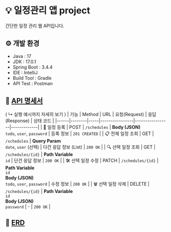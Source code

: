 # 💡 일정관리 앱 project
간단한 일정 관리 웹 API입니다.

## ⚙️ 개발 환경
- Java : 17 
- JDK : 17.0.1
- Spring Boot : 3.4.4
- IDE : IntelliJ
- Build Tool : Gradle 
- API Test : Postman 

## 📑 [API 명세서](https://documenter.getpostman.com/view/43200298/2sAYkKJy7F) 
( ↳ 실행 예시까지 자세히 보기 )
| 기능 | Method | URL | 요청(Request) | 응답(Response) | 상태 코드 |
|------|--------|-----|----------------|-----------------|-------------|
| 📝 일정 등록 | POST | `/schedules` | **Body (JSON)**<br>`todo`, `user`, `password` | 등록 정보 | `201 CREATED` |
| 📋 전체 일정 조회 | GET | `/schedules` | **Query Param**<br>`date`, `user` (선택) | 다건 응답 정보 (List) | `200 OK` |
| 🔍 선택 일정 조회 | GET | `/schedules/{id}` | **Path Variable**<br>`id` | 단건 응답 정보 | `200 OK` |
| 🛠️ 선택 일정 수정 | PATCH | `/schedules/{id}` | **Path Variable**<br>`id`<br>**Body (JSON)**<br>`todo`, `user`, `password` | 수정 정보 | `200 OK` |
| 🗑️ 선택 일정 삭제 | DELETE | `/schedules/{id}` | **Path Variable**<br>`id`<br>**Body (JSON)**<br>`password` | - | `200 OK` |

## 🔖 [ERD](https://github.com/user-attachments/assets/7bb08939-70d7-4be3-961e-c1bbe11b05a2)

<br>
